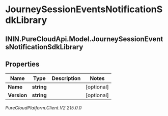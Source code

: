 # JourneySessionEventsNotificationSdkLibrary

## ININ.PureCloudApi.Model.JourneySessionEventsNotificationSdkLibrary

## Properties

|Name | Type | Description | Notes|
|------------ | ------------- | ------------- | -------------|
| **Name** | **string** |  | [optional] |
| **Version** | **string** |  | [optional] |



_PureCloudPlatform.Client.V2 215.0.0_
